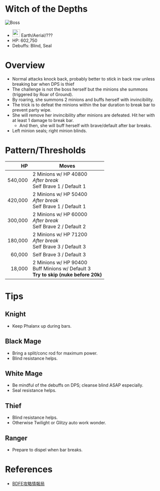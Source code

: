 # Witch of the Depths
![Boss](https://caelum.s-ul.eu/BYr6admW.jpg)
* <img src="https://caelum.s-ul.eu/hLKNs6KH.png" width="25"> Earth/Aerial/???
* HP: 602,750
* Debuffs: Blind, Seal

# Overview
* Normal attacks knock back, probably better to stick in back row unless breaking bar when DPS is thief
* The challenge is not the boss herself but the minions she summons (triggered by Roar of Ground).
* By roaring, she summons 2 minions and buffs herself with invincibility.
* The trick is to defeat the minions within the bar duration to break bar to prevent party wipe.
* She will remove her invincibility after minions are defeated. Hit her with at least 1 damage to break bar.
	* And then, she will buff herself with brave/default after bar breaks.
* Left minion seals; right minion blinds.

# Pattern/Thresholds

HP|Moves
--:|---
540,000 | 2 Minions w/ HP 40800<br>*After break*<br>Self Brave 1 / Default 1
420,000 | 2 Minions w/ HP 50400<br>*After break*<br>Self Brave 1 / Default 1
300,000 | 2 Minions w/ HP 60000<br>*After break*<br>Self Brave 2 / Default 2
180,000 | 2 Minions w/ HP 71200<br>*After break*<br>Self Brave 3 / Default 3
60,000 | Self Brave 3 / Default 3
18,000 | 2 Minions w/ HP 90400<br>Buff Minions w/ Default 3<br>**Try to skip (nuke before 20k)**

# Tips
## Knight
* Keep Phalanx up during bars.

## Black Mage
* Bring a split/conc rod for maximum power.
* Blind resistance helps.

## White Mage
* Be mindful of the debuffs on DPS; cleanse blind ASAP especially.
* Seal resistance helps.

## Thief
* Blind resistance helps.
* Otherwise Twilight or Glitzy auto work wonder.

## Ranger
* Prepare to dispel when bar breaks.

# References
* [BDFE攻略情報局](https://wiki3.jp/bdfe-istantal/page/107)